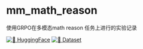 # mm_math_reason
使用GRPO在多模态math reason 任务上进行的实验记录

[![🤗 HuggingFace](https://img.shields.io/badge/%F0%9F%A4%97%20HuggingFace-blue)](https://huggingface.co/TencentBAC/TBAC-VLR1-3B-preview)
[![🤗 Dataset](https://img.shields.io/badge/%F0%9F%A4%97%20Dataset-<Benchmark>-blue)](https://huggingface.co/datasets/oulinyu/mm_math_benchmark)

